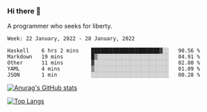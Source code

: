 ### Hi there 👋

<!--
**shejialuo/shejialuo** is a ✨ _special_ ✨ repository because its `README.md` (this file) appears on your GitHub profile.

Here are some ideas to get you started:

- 🔭 I’m currently working on ...
- 🌱 I’m currently learning ...
- 👯 I’m looking to collaborate on ...
- 🤔 I’m looking for help with ...
- 💬 Ask me about ...
- 📫 How to reach me: ...
- 😄 Pronouns: ...
- ⚡ Fun fact: ...
-->

A programmer who seeks for liberty.

<!--START_SECTION:waka-->
```text
Week: 22 January, 2022 - 28 January, 2022

Haskell    6 hrs 2 mins    ██████████████████████▓░░   90.56 % 
Markdown   19 mins         █▒░░░░░░░░░░░░░░░░░░░░░░░   04.91 % 
Other      11 mins         ▓░░░░░░░░░░░░░░░░░░░░░░░░   02.80 % 
YAML       4 mins          ▒░░░░░░░░░░░░░░░░░░░░░░░░   01.09 % 
JSON       1 min           ░░░░░░░░░░░░░░░░░░░░░░░░░   00.28 % 
```
<!--END_SECTION:waka-->

[![Anurag's GitHub stats](https://github-readme-stats.vercel.app/api?username=shejialuo&show_icons=true&theme=dracula)](https://github.com/anuraghazra/github-readme-stats)

[![Top Langs](https://github-readme-stats.vercel.app/api/top-langs/?username=shejialuo&layout=compact&hide=javascript,html,css,typescript,tex)](https://github.com/anuraghazra/github-readme-stats)
